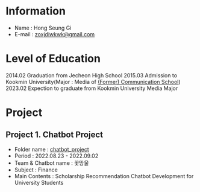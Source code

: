 # Information
- Name : Hong Seung Gi
- E-mail : zoxjdiwkwk@gmail.com

# Level of Education
2014.02 Graduation from Jecheon High School
2015.03 Admission to Kookmin University(Major : Media of [(Former) Communication School](https://kmumedia.kookmin.ac.kr/kmumedia/index.do))
2023.02 Expection to graduate from Kookmin University Media Major

# Project
## Project 1. Chatbot Project
- Folder name : [chatbot_project](https://github.com/hongseungzz/project_seungzz/tree/main/chatbot_project)
- Period : 2022.08.23 - 2022.09.02
- Team & Chatbot name : 꽃망울
- Subject : Finance
- Main Contents : Scholarship Recommendation Chatbot Development for University Students
